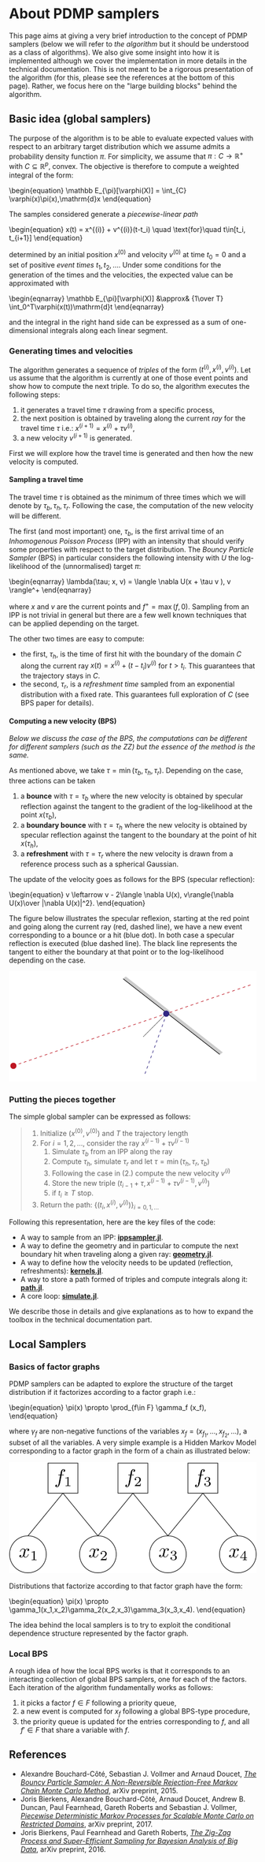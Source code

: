 # About PDMP samplers

This page aims at giving a very brief introduction to the concept of PDMP samplers (below we will refer to *the algorithm* but it should be understood as a class of algorithms). We also give some insight into how it is implemented although we cover the implementation in more details in the technical documentation. This is not meant to be a rigorous presentation of the algorithm (for this, please see the references at the bottom of this page). Rather, we focus here on the "large building blocks" behind the algorithm.

## Basic idea (global samplers)

The purpose of the algorithm is to be able to evaluate expected values with respect to an arbitrary target distribution which we assume admits a probability density function  $\pi$. For simplicity, we assume that $\pi:C\to \mathbb R^+$ with $C\subseteq \mathbb R^p$, convex. The objective is therefore to compute a weighted integral of the form:

\begin{equation}
    \mathbb E_{\pi}[\varphi(X)] = \int_{C} \varphi(x)\pi(x)\,\mathrm{d}x
\end{equation}

The samples considered generate a *piecewise-linear path*

\begin{equation}
    x(t) = x^{(i)} + v^{(i)}(t-t_i) \quad \text{for}\quad t\in[t_i, t_{i+1}]
\end{equation}

determined by an initial position $x^{(0)}$ and velocity $v^{(0)}$ at time $t_0=0$ and a set of positive *event times* $t_1,t_2,\dots$. Under some conditions for the generation of the times and the velocities, the expected value can be approximated with

\begin{eqnarray}
    \mathbb E_{\pi}[\varphi(X)] &\approx& {1\over T} \int_0^T\varphi(x(t))\mathrm{d}t
\end{eqnarray}

and the integral in the right hand side can be expressed as a sum of one-dimensional integrals along each linear segment.

### Generating times and velocities

The algorithm generates a sequence of *triples* of the form $(t^{(i)}, x^{(i)}, v^{(i)})$.
Let us assume that the algorithm is currently at one of those event points and show how to compute the next triple. To do so, the algorithm executes the following steps:

1. it generates a travel time $\tau$ drawing from a specific process,
2. the next position is obtained by traveling along the current *ray* for the travel time $\tau$ i.e.: $x^{(i+1)} = x^{(i)} + \tau v^{(i)}$,
3. a new velocity $v^{(i+1)}$ is generated.

First we will explore how the travel time is generated and then how the new velocity is computed.

#### Sampling a travel time

The travel time $\tau$ is obtained as the minimum of three times which we will denote by $\tau_b, \tau_h, \tau_r$. Following the case, the computation of the new velocity will be different.

The first (and most important) one, $\tau_b$, is the first arrival time of an *Inhomogenous Poisson Process* (IPP) with an intensity that should verify some properties with respect to the target distribution. The *Bouncy Particle Sampler* (BPS) in particular considers the following intensity with $U$ the log-likelihood of the (unnormalised) target $\pi$:

\begin{eqnarray}
    \lambda(\tau; x, v) = \langle \nabla U(x + \tau v ), v \rangle^+
\end{eqnarray}

where $x$ and $v$ are the current points and $f^+=\max(f,0)$. Sampling from an IPP is not trivial in general but there are a few well known techniques that can be applied depending on the target.

The other two times are easy to compute:

* the first, $\tau_h$, is the time of first hit with the boundary of the domain $C$ along the current ray $x(t)=x^{(i)}+(t-t_i)v^{(i)}$ for $t>t_i$. This guarantees that the trajectory stays in $C$.
* the second, $\tau_r$, is a *refreshment time* sampled from an exponential distribution with a fixed rate. This guarantees full exploration of $C$ (see BPS paper for details).

#### Computing a new velocity (BPS)

*Below we discuss the case of the BPS, the computations can be different for different samplers (such as the ZZ) but the essence of the method is the same.*

As mentioned above, we take $\tau = \min(\tau_b, \tau_h, \tau_r)$. Depending on the case, three actions can be taken

1. a **bounce** with $\tau = \tau_b$ where the new velocity is obtained by specular reflection against the tangent to the gradient of the log-likelihood at the point $x(\tau_b)$,
2. a **boundary bounce** with $\tau=\tau_{h}$ where the new velocity is obtained by specular reflection against the tangent to the boundary at the point of hit $x(\tau_h)$,
3. a **refreshment** with $\tau=\tau_r$ where the new velocity is drawn from a reference process such as a spherical Gaussian.

The update of the velocity goes as follows for the BPS (specular reflection):

\begin{equation}
    v \leftarrow v - 2\langle \nabla U(x), v\rangle{\nabla U(x)\over \|\nabla U(x)\|^2}.
\end{equation}

The figure below illustrates the specular reflexion, starting at the red point and going along the current ray (red, dashed line), we have a new event corresponding to a bounce or a hit (blue dot). In both case a specular reflection is executed (blue dashed line). The black line represents the tangent to either the boundary at that point or to the log-likelihood depending on the case.

![](assets/BPS.svg)

### Putting the pieces together

The simple global sampler can be expressed as follows:

> 1. Initialize $(x^{(0)}, v^{(0)})$ and $T$ the trajectory length
> 2. For $i=1,2,\dots$, consider the ray $x^{(i-1)}+\tau v^{(i-1)}$
>     1. Simulate $\tau_b$ from an IPP along the ray
>     1. Compute $\tau_h$, simulate $\tau_r$ and let $\tau=\min(\tau_h,\tau_r,\tau_b)$
>     1. Following the case in (2.) compute the new velocity $v^{(i)}$
>     1. Store the new triple $(t_{i-1}+\tau, x^{(i-1)}+\tau v^{(i-1)}, v^{(i)})$
>     1. if $t_i \ge T$ stop.
> 3. Return the path: $\{(t_i, x^{(i)}, v^{(i)})\}_{i=0,1,\dots}$

Following this representation, here are the key files of the code:

* A way to sample from an IPP:  [**ippsampler.jl**](https://github.com/alan-turing-institute/PDMP.jl/blob/master/src/ippsampler.jl).
* A way to define the geometry and in particular to compute the next boundary hit when traveling along a given ray: [**geometry.jl**](https://github.com/alan-turing-institute/PDMP.jl/blob/master/src/geometry.jl).
* A way to define how the velocity needs to be updated (reflection, refreshments): [**kernels.jl**](https://github.com/alan-turing-institute/PDMP.jl/blob/master/src/kernels.jl).
* A way to store a path formed of triples and compute integrals along it: [**path.jl**](https://github.com/alan-turing-institute/PDMP.jl/blob/master/src/path.jl).
* A core loop: [**simulate.jl**](https://github.com/alan-turing-institute/PDMP.jl/blob/master/src/simulate.jl).

We describe those in details and give explanations as to how to expand the toolbox in the technical documentation part.

## Local Samplers

### Basics of factor graphs

PDMP samplers can be adapted to explore the structure of the target distribution if it factorizes according to a factor graph i.e.:

\begin{equation}
    \pi(x) \propto \prod_{f\in F} \gamma_f (x_f),
\end{equation}

where $\gamma_f$ are non-negative functions of the variables $x_f=(x_{f_1},\dots,x_{f_2},\dots)$, a subset of all the variables. A very simple example is a Hidden Markov Model corresponding to a factor graph in the form of a chain as illustrated below:

![](assets/chaingraph.svg)

Distributions that factorize according to that factor graph have the form:

\begin{equation}
    \pi(x) \propto \gamma_1(x_1,x_2)\gamma_2(x_2,x_3)\gamma_3(x_3,x_4).
\end{equation}

The idea behind the local samplers is to try to exploit the conditional dependence structure represented by the factor graph.

### Local BPS

A rough idea of how the local BPS works is that it corresponds to an interacting collection of global BPS samplers, one for each of the factors.
Each iteration of the algorithm fundamentally works as follows:

1. it picks a factor $f\in F$ following a priority queue,
1. a new event is computed for $x_f$ following a global BPS-type procedure,
1. the priority queue is updated for the entries corresponding to $f$, and all $f'\in F$ that share a variable with $f$. 


## References

* Alexandre Bouchard-Côté, Sebastian J. Vollmer and Arnaud Doucet, [*The Bouncy Particle Sampler: A Non-Reversible Rejection-Free Markov Chain Monte Carlo Method*](https://arxiv.org/abs/1510.02451), arXiv preprint, 2015.
* Joris Bierkens, Alexandre Bouchard-Côté, Arnaud Doucet, Andrew B. Duncan, Paul Fearnhead, Gareth Roberts and Sebastian J. Vollmer, [*Piecewise Deterministic Markov Processes for Scalable Monte Carlo on Restricted Domains*](https://arxiv.org/pdf/1701.04244.pdf), arXiv preprint, 2017.
* Joris Bierkens, Paul Fearnhead and Gareth Roberts, [*The Zig-Zag Process and Super-Efficient Sampling for Bayesian Analysis of Big Data*](https://arxiv.org/pdf/1607.03188.pdf), arXiv preprint, 2016.
